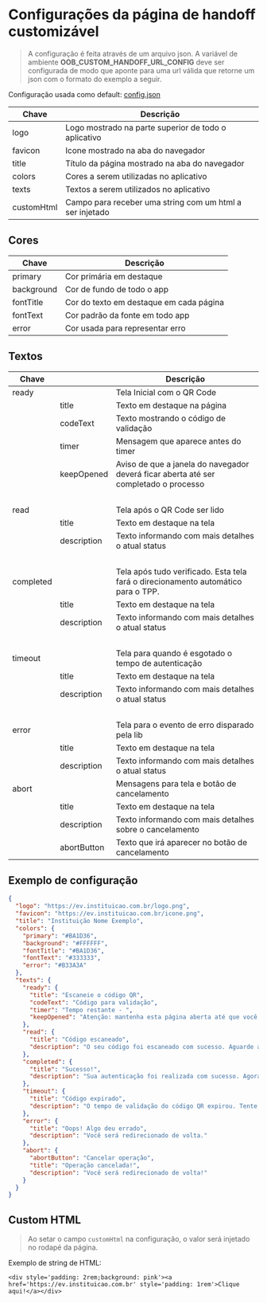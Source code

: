 # Configurações da página de handoff customizável

> A configuração é feita através de um arquivo json. A variável de
> ambiente **OOB_CUSTOM_HANDOFF_URL_CONFIG** deve ser configurada
> de modo que aponte para uma url válida que retorne
> um json com o formato do exemplo a seguir.

Configuração usada como default:
[config.json](#exemplo-de-configuração)

| Chave     | Descrição                                                        |
| --------- |  --------------------------------------------------------------- |
| logo      | Logo mostrado na parte superior de todo o aplicativo             |
| favicon   | Icone mostrado na aba do navegador                               |
| title     | Título da página mostrado na aba do navegador                    |
| colors    | Cores a serem utilizadas no aplicativo                           |
| texts     | Textos a serem utilizados no aplicativo                          |
| customHtml| Campo para receber uma string com um html a ser injetado         |

## Cores

| Chave      | Descrição                               |
| ---------- | --------------------------------------- |
| primary    | Cor primária em destaque                |
| background | Cor de fundo de todo o app              |
| fontTitle  | Cor do texto em destaque em cada página |
| fontText   | Cor padrão da fonte em todo app         |
| error      | Cor usada para representar erro         |

## Textos

| Chave     |             | Descrição                                                                            |
| --------- | ----------- | ------------------------------------------------------------------------------------ |
| ready     |             | Tela Inicial com o QR Code                                                           |
|           | title       | Texto em destaque na página                                                          |
|           | codeText    | Texto mostrando o código de validação                                                |
|           | timer       | Mensagem que aparece antes do timer                                                  |
|           | keepOpened  | Aviso de que a janela do navegador deverá ficar aberta até ser completado o processo |
| <br />    | <br />      | <br />                                                                               |
| read      |             | Tela após o QR Code ser lido                                                         |
|           | title       | Texto em destaque na tela                                                            |
|           | description | Texto informando com mais detalhes o atual status                                    |
| <br />    | <br />      | <br />                                                                               |
| completed |             | Tela após tudo verificado. Esta tela fará o direcionamento automático para o TPP.    |
|           | title       | Texto em destaque na tela                                                            |
|           | description | Texto informando com mais detalhes o atual status                                    |
| <br />    | <br />      | <br />                                                                               |
| timeout   |             | Tela para quando é esgotado o tempo de autenticação                                  |
|           | title       | Texto em destaque na tela                                                            |
|           | description | Texto informando com mais detalhes o atual status                                    |
| <br />    | <br />      | <br />                                                                               |
| error     |             | Tela para o evento de erro disparado pela lib                                        |
|           | title       | Texto em destaque na tela                                                            |
|           | description | Texto informando com mais detalhes o atual status                                    |
| abort     |             | Mensagens para tela e botão de cancelamento                                          |
|           | title       | Texto em destaque na tela                                                            |
|           | description | Texto informando com mais detalhes sobre o cancelamento                              |
|           | abortButton | Texto que irá aparecer no botão de cancelamento                                      |

## Exemplo de configuração

```json
{
  "logo": "https://ev.instituicao.com.br/logo.png",
  "favicon": "https://ev.instituicao.com.br/icone.png",
  "title": "Instituição Nome Exemplo",
  "colors": {
    "primary": "#BA1D36",
    "background": "#FFFFFF",
    "fontTitle": "#BA1D36",
    "fontText": "#333333",
    "error": "#B33A3A"
  },
  "texts": {
    "ready": {
      "title": "Escaneie o código QR",
      "codeText": "Código para validação",
      "timer": "Tempo restante - ",
      "keepOpened": "Atenção: mantenha esta página aberta até que você confirme sua solicitação."
    },
    "read": {
      "title": "Código escaneado",
      "description": "O seu código foi escaneado com sucesso. Aguarde a validação."
    },
    "completed": {
      "title": "Sucesso!",
      "description": "Sua autenticação foi realizada com sucesso. Agora você será redirecionado de volta."
    },
    "timeout": {
      "title": "Código expirado",
      "description": "O tempo de validação do código QR expirou. Tente novamente."
    },
    "error": {
      "title": "Oops! Algo deu errado",
      "description": "Você será redirecionado de volta."
    },
    "abort": {
      "abortButton": "Cancelar operação",
      "title": "Operação cancelada!",
      "description": "Você será redirecionado de volta!"
    }
  }
}
```

## Custom HTML

> Ao setar o campo `customHtml` na configuração, o valor será injetado no rodapé da página.

Exemplo de string de HTML:

```<div style='padding: 2rem;background: pink'><a href='https://ev.instituicao.com.br' style='padding: 1rem'>Clique aqui!</a></div>```
